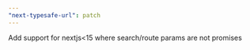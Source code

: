 ```yaml
---
"next-typesafe-url": patch
---
```


Add support for nextjs<15 where search/route params are not promises
